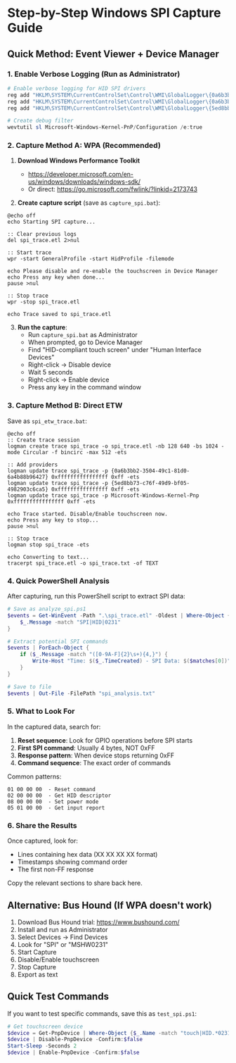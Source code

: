 # Step-by-Step Windows SPI Capture Guide

## Quick Method: Event Viewer + Device Manager

### 1. Enable Verbose Logging (Run as Administrator)
```powershell
# Enable verbose logging for HID SPI drivers
reg add "HKLM\SYSTEM\CurrentControlSet\Control\WMI\GlobalLogger\{0a6b3bb2-3504-49c1-81d0-6a4b88b96427}" /v Start /t REG_DWORD /d 1 /f
reg add "HKLM\SYSTEM\CurrentControlSet\Control\WMI\GlobalLogger\{0a6b3bb2-3504-49c1-81d0-6a4b88b96427}" /v LogFileMode /t REG_DWORD /d 0x10100 /f
reg add "HKLM\SYSTEM\CurrentControlSet\Control\WMI\GlobalLogger\{5ed8bb73-c76f-49d9-bf05-4982903c6ca5}" /v Start /t REG_DWORD /d 1 /f

# Create debug filter
wevtutil sl Microsoft-Windows-Kernel-PnP/Configuration /e:true
```

### 2. Capture Method A: WPA (Recommended)

1. **Download Windows Performance Toolkit**
   - https://developer.microsoft.com/en-us/windows/downloads/windows-sdk/
   - Or direct: https://go.microsoft.com/fwlink/?linkid=2173743

2. **Create capture script** (save as `capture_spi.bat`):
```batch
@echo off
echo Starting SPI capture...

:: Clear previous logs
del spi_trace.etl 2>nul

:: Start trace
wpr -start GeneralProfile -start HidProfile -filemode

echo Please disable and re-enable the touchscreen in Device Manager
echo Press any key when done...
pause >nul

:: Stop trace
wpr -stop spi_trace.etl

echo Trace saved to spi_trace.etl
```

3. **Run the capture**:
   - Run `capture_spi.bat` as Administrator
   - When prompted, go to Device Manager
   - Find "HID-compliant touch screen" under "Human Interface Devices"
   - Right-click → Disable device
   - Wait 5 seconds
   - Right-click → Enable device
   - Press any key in the command window

### 3. Capture Method B: Direct ETW

Save as `spi_etw_trace.bat`:
```batch
@echo off
:: Create trace session
logman create trace spi_trace -o spi_trace.etl -nb 128 640 -bs 1024 -mode Circular -f bincirc -max 512 -ets

:: Add providers
logman update trace spi_trace -p {0a6b3bb2-3504-49c1-81d0-6a4b88b96427} 0xffffffffffffffff 0xff -ets
logman update trace spi_trace -p {5ed8bb73-c76f-49d9-bf05-4982903c6ca5} 0xffffffffffffffff 0xff -ets
logman update trace spi_trace -p Microsoft-Windows-Kernel-Pnp 0xffffffffffffffff 0xff -ets

echo Trace started. Disable/Enable touchscreen now.
echo Press any key to stop...
pause >nul

:: Stop trace
logman stop spi_trace -ets

echo Converting to text...
tracerpt spi_trace.etl -o spi_trace.txt -of TEXT
```

### 4. Quick PowerShell Analysis

After capturing, run this PowerShell script to extract SPI data:
```powershell
# Save as analyze_spi.ps1
$events = Get-WinEvent -Path ".\spi_trace.etl" -Oldest | Where-Object {
    $_.Message -match "SPI|HID|0231"
}

# Extract potential SPI commands
$events | ForEach-Object {
    if ($_.Message -match "([0-9A-F]{2}\s+){4,}") {
        Write-Host "Time: $($_.TimeCreated) - SPI Data: $($matches[0])"
    }
}

# Save to file
$events | Out-File -FilePath "spi_analysis.txt"
```

### 5. What to Look For

In the captured data, search for:
1. **Reset sequence**: Look for GPIO operations before SPI starts
2. **First SPI command**: Usually 4 bytes, NOT 0xFF
3. **Response pattern**: When device stops returning 0xFF
4. **Command sequence**: The exact order of commands

Common patterns:
```
01 00 00 00  - Reset command
02 00 00 00  - Get HID descriptor  
08 00 00 00  - Set power mode
05 01 00 00  - Get input report
```

### 6. Share the Results

Once captured, look for:
- Lines containing hex data (XX XX XX XX format)
- Timestamps showing command order
- The first non-FF response

Copy the relevant sections to share back here.

## Alternative: Bus Hound (If WPA doesn't work)

1. Download Bus Hound trial: https://www.bushound.com/
2. Install and run as Administrator
3. Select Devices → Find Devices
4. Look for "SPI" or "MSHW0231"
5. Start Capture
6. Disable/Enable touchscreen
7. Stop Capture
8. Export as text

## Quick Test Commands

If you want to test specific commands, save this as `test_spi.ps1`:
```powershell
# Get touchscreen device
$device = Get-PnpDevice | Where-Object {$_.Name -match "touch|HID.*0231"}
$device | Disable-PnpDevice -Confirm:$false
Start-Sleep -Seconds 2
$device | Enable-PnpDevice -Confirm:$false
```